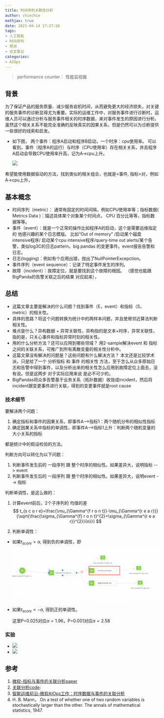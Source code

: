 ```yaml
---
title: 时间序列关联性分析
author: chiechie
mathjax: true
date: 2021-04-14 17:27:26
tags:
- 人工智能
- 时间序列
- 预测
- 论文笔记
categories:
- AIOps
---
```


> performance counter： 性能监视器

## 背景

为了保证产品的服务质量、减少服务宕机时间，从而避免更大的经济损失，对关键的服务事件的诊断显得尤为重要。实际的运维工作中，对服务事件进行诊断时，运维人员可以通过分析与服务事件相关的时序数据，来对事件发生的原因进行分析。虽然这个相关关系不能完全准确的反映真实的因果关系，但是仍然可以为诊断提供一些很好的线索和启发。

- 如下图， 两个事件：程序A启动和程序B启动，一个时序：cpu使用率。
  可以看到，事件（程序A的运行）与时序（CPU使用率）存在相关关系，并且程序A启动会导致CPU使用率升高，记为A->cpu上升。
  
  ![](https://firebasestorage.googleapis.com/v0/b/firescript-577a2.appspot.com/o/imgs%2Fapp%2Frf_learning%2FMjzFINogsh.png?alt=media&token=9002fb74-9363-4a57-a182-fac68f04bd60)

希望能使用数据驱动的方法，找到类似的相关组合，也就是<事件, 指标>对，例如A->cpu上升，

## 基本概念

- 时间序列（metric）： 通常有固定的时间间隔，例如CPU使用率等；指标数据( Metrics Data )：描述具体某个对象某个时间点， CPU 百分比等等，指标数据等等。
- 事件（event）：就是一个正常的操作比如程序A的启动，这个是需要运维指定的 他感兴趣的某个日志模版。 比如“Out of memory” /启动某个磁盘intensive程序/ 启动某个cpu intensive程序/query-time out alerts/某个告警，类似log3C的日志pattern，big pandas 的变更事件。event报告告警和日志。
- 日志(logging)：例如有个应用出错，抛出了NullPointerExcepction。
- 事件序列（event sequence）：记录了特定事件发生的序列。
- 故障（incident）：故障定位，就是要找到这个故障的根因。 （感觉也能跟BigPanda的告警关联之后的结果 对应起来），


## 总结

- 这篇文章主要是解决的什么问题？找到事件（E，event）和指标（S，metric）的相关性。
- 具体的思路？将这个问题转换为统计中的两样本问题，并且使用邻近算法判断相关性。
- 难点是什么？异构数据 + 异常关联性，异构指的是文本+时序，异常关联性，指的是，只关心事件和指标异常时刻的相关性。 
- 用的什么分析方法？还可以应用到哪些领域？ 用2-sample解决event 和 指标 之间的关联关系，可推广到所有离散变量的相关性分析中。
- 这篇文章没有解决的问题是？这些问题有什么解决方法？ 本文还是比较学术派，只是给了一个 分析指标  和 事件 的相关性 方法，至于怎么从众多原始日志和告警中得到事件，以及分析出来的相关性怎么应用到故障定位上面去，没有说。但是这两步 对于实际应用来说 是必不可少的。
- BigPandas将众多告警基于业务关系（拓扑数据）收敛成incident，然后将incident跟变更事件进行关联，得到的变更事件就是root cause

### 技术细节

要解决两个问题：

1. 确定指标和事件的因果关系，即事件A-->指标1：两个随机分布的相似性指标
2. 确定因果关系中指标的单调性，即事件A-->指标1上升：判断两个随机变量的大小关系的指标

都是统计中的假设检验的方法。

判断方向可以转化为以下问题：

1. 判断事件发生前的 一段序列 跟 整个时序的相似性。如果差异大，说明指标 --> event
2. 判断事件发生后的 一段序列 跟 整个时序的相似性。如果差异大，说明event --> 指标


判断单调性，是这么做的：

1. 计算event前后，2个子序列的 均值的差
$$ t_{s c o r e}=\frac{\mu_{\Gamma^{f r o n t}}-\mu_{\Gamma^{r e a r}}}{\sqrt{\frac{\sigma_{\Gamma^{f} r o n t}^{2}+\sigma_{\Gamma^{r e a r}}^{2}}{n}}} $$
   
2. 判断单调性：
  - 如果$t_{score} > \alpha$, 得到负的单调性，即
    ![](./img.png)
  - 如果$t_{score} < -\alpha$, 得到正的单调性。 
       
      这里P=0.025对应$\alpha=1.96$，P=0.001对应$\alpha=2.58$


### 实验

- ![](https://firebasestorage.googleapis.com/v0/b/firescript-577a2.appspot.com/o/imgs%2Fapp%2Frf_learning%2FGkHOys2alH.png?alt=media&token=95dde9c8-0249-4033-a027-83bca9a543ff)
- ![](https://firebasestorage.googleapis.com/v0/b/firescript-577a2.appspot.com/o/imgs%2Fapp%2Frf_learning%2Fy5QnzhCHAl.png?alt=media&token=13774051-eb1f-4ada-a978-9cd7d2bee748)


## 参考

1. [微软-指标与事件的关联分析paper](http://www.microsoft.com/en-us/research/wp-content/uploads/2016/07/SIGKDD-2014-Correlating-Events-with-Time-Series-for-Incident-Diagnosis.pdf)
2. [关联分析code](https://github.com/jixinpu/aiopstools/tree/master/aiopstools/association_analysis):
3. [智能运维前沿-微软AIOps工作：时序数据与事件的关联分析](https://mp.weixin.qq.com/s/-NMwaCD4Kzkt4BTnr5JKDQ)
4. H. B. Mann， On a test of whether one of two random variables is stochastically larger than the other. The annals of mathematical statistics,  1947.
